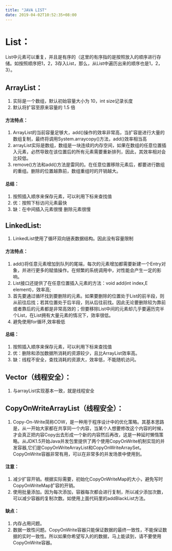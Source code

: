 ```yaml
---
title: "JAVA LIST"
date: 2019-04-02T10:52:35+08:00
---
```


# List：
List中元素可以重复，并且是有序的（这里的有序指的是按照放入的顺序进行存储。如按照顺序把1，2，3存入List，那么，从List中遍历出来的顺序也是1，2，3）。
##  ArrayList：
1. 实际是一个数组，默认初始容量大小为 10，int size记录长度
2. 默认将扩容至原来容量的 1.5 倍
#### 方法特点：
1. ArrayList的当前容量足够大，add()操作的效率非常高，当扩容是进行大量的数组复制，最终将调用System.arraycopy()方法，add()效率相当高
2. arrayList实际是数组，数组是一块连续的内存空间，如果在数组的任意位置插入元素，必然导致在该位置后的所有元素需要重新排列，因此，其效率相对会比较低。
3. remove()方法和add()方法是雷同的。在任意位置移除元素后，都要进行数组的重组。删除的位置越靠前，数组重组时的开销越大。

#### 总结：
1. 按照插入顺序来保存元素，可以利用下标来查找值
2. 优：按照下标访问元素最快
3. 缺：在中间插入元素很慢
删除元素很慢

## LinkedList:
1. LinkedList使用了循环双向链表数据结构。因此没有容量限制

#### 方法特点：
1. add()将任意元素增加到队列的尾端，每次的元素增加都需要新建一个Entry对象，并进行更多的赋值操作。在频繁的系统调用中，对性能会产生一定的影响。
2. List接口还提供了在任意位置插入元素的方法：void add(int index,E element)，效率高;
3. 首先要通过循环找到要删除的元素。如果要删除的位置处于List的前半段，则从前往后找；若其位置处于后半段，则从后往前找。因此无论要删除较为靠前或者靠后的元素都是非常高效的；但要移除List中间的元素却几乎要遍历完半个List，在List拥有大量元素的情况下，效率很低。
4. 避免使用for循环,效率极低
#### 总结：
1. 按照插入顺序来保存元素，可以利用下标来查找值
2. 优：删除和添加数据所消耗的资源较少，且比ArrayList效率高。
3. 缺：线程不安全，查找消耗的资源大，效率低，不能随机访问。

## Vector（线程安全）：
1. 与arrayList实现基本一致，就是线程安全

## CopyOnWriteArrayList（线程安全）：
1. Copy-On-Write简称COW，是一种用于程序设计中的优化策略。其基本思路是，从一开始大家都在共享同一个内容，当某个人想要修改这个内容的时候，才会真正把内容Copy出去形成一个新的内容然后再改，这是一种延时懒惰策略。从JDK1.5开始Java并发包里提供了两个使用CopyOnWrite机制实现的并发容器,它们是CopyOnWriteArrayList和CopyOnWriteArraySet。CopyOnWrite容器非常有用，可以在非常多的并发场景中使用到。

#### 注意：
1. 减少扩容开销。根据实际需要，初始化CopyOnWriteMap的大小，避免写时CopyOnWriteMap扩容的开销。
2. 使用批量添加。因为每次添加，容器每次都会进行复制，所以减少添加次数，可以减少容器的复制次数。如使用上面代码里的addBlackList方法。

#### 缺点：
1. 内存占用问题。
2. 数据一致性问题。CopyOnWrite容器只能保证数据的最终一致性，不能保证数据的实时一致性。所以如果你希望写入的的数据，马上能读到，请不要使用CopyOnWrite容器。